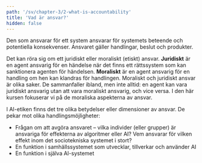 ```yaml
---
path: '/sv/chapter-3/2-what-is-accountability'
title: 'Vad är ansvar?'
hidden: false
---
```


<hero-icon heroIcon='chap3'/>

<styled-text>

Den som ansvarar för ett system ansvarar för systemets beteende och potentiella konsekvenser. Ansvaret gäller handlingar, beslut och produkter.

Det kan röra sig om ett juridiskt eller moraliskt (etiskt) ansvar. **Juridiskt** är en agent ansvarig för en händelse när det finns ett rättssystem som kan sanktionera agenten för händelsen. **Moraliskt** är en agent ansvarig för en handling om hen kan klandras för handlingen. Moraliskt och juridiskt ansvar är olika saker. De sammanfaller ibland, men inte alltid: en agent kan vara juridiskt ansvarig utan att vara moraliskt ansvarig, och vice versa. I den här kursen fokuserar vi på de moraliska aspekterna av ansvar.

I AI-etiken finns det tre olika betydelser eller dimensioner av ansvar. De pekar mot olika handlingsmöjligheter:

* Frågan om att avgöra ansvaret – vilka individer (eller grupper) är ansvariga för effekterna av algoritmer eller AI? Vem ansvarar för vilken effekt inom det sociotekniska systemet i stort?
* En funktion i samhällssystemet som utvecklar, tillverkar och använder AI
* En funktion i själva AI-systemet

</styled-text>

